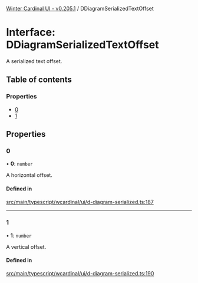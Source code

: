 [Winter Cardinal UI - v0.205.1](../index.md) / DDiagramSerializedTextOffset

# Interface: DDiagramSerializedTextOffset

A serialized text offset.

## Table of contents

### Properties

- [0](DDiagramSerializedTextOffset.md#0)
- [1](DDiagramSerializedTextOffset.md#1)

## Properties

### 0

• **0**: `number`

A horizontal offset.

#### Defined in

[src/main/typescript/wcardinal/ui/d-diagram-serialized.ts:187](https://github.com/winter-cardinal/winter-cardinal-ui/blob/v0.205.1/src/main/typescript/wcardinal/ui/d-diagram-serialized.ts#L187)

___

### 1

• **1**: `number`

A vertical offset.

#### Defined in

[src/main/typescript/wcardinal/ui/d-diagram-serialized.ts:190](https://github.com/winter-cardinal/winter-cardinal-ui/blob/v0.205.1/src/main/typescript/wcardinal/ui/d-diagram-serialized.ts#L190)
